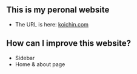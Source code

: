 ## This is my peronal website
- The URL is here: [koichin.com](https://koichin.com)

## How can I improve this website?
- Sidebar
- Home & about page